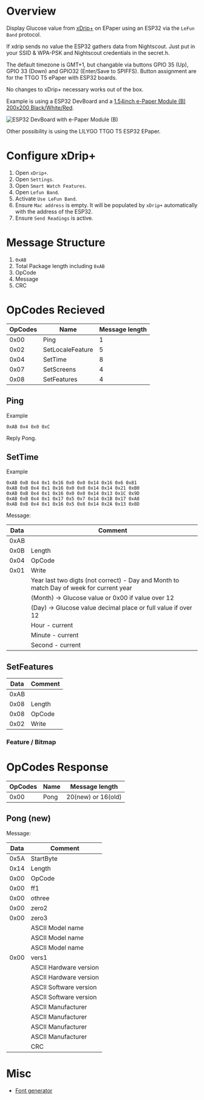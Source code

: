 # Overview
Display Glucose value from [xDrip+](https://github.com/NightscoutFoundation/xDrip) on EPaper using an ESP32 via the `LeFun Band` protocol.

If xdrip sends no value the ESP32 gathers data from Nightscout. Just put in your SSID & WPA-PSK and Nightscout credentials in the secret.h.

The default timezone is GMT+1, but changable via buttons GPIO 35 (Up), GPIO 33 (Down) and GPIO32 (Enter/Save to SPIFFS). Button assignment are for the TTGO T5 ePaper with ESP32 boards. 

No changes to xDrip+ necessary works out of the box.

Example is using a ESP32 DevBoard and a [1.54inch e-Paper Module (B) 200x200 Black/White/Red](https://www.waveshare.com/wiki/1.54inch_e-Paper_Module_(B)).

![ESP32 DevBoard with e-Paper Module (B)](images/ESP32_epaper_xdrip.png "ESP32 DevBoard with e-Paper Module (B)")

Other possibility is using the LILYGO TTGO T5 ESP32 EPaper.

# Configure xDrip+
1. Open `xDrip+`.
2. Open `Settings`.
3. Open `Smart Watch Features`.
4. Open `Lefun Band`.
5. Activate `Use LeFun Band`.
6. Ensure `Mac address` is empty. It will be populated by `xDrip+` automatically with the address of the ESP32.
7. Ensure `Send Readings` is active.

# Message Structure
1. `0xAB`
2. Total Package length including `0xAB`
3. OpCode
4. Message
5. CRC

# OpCodes Recieved

| OpCodes | Name | Message length |
|---------|------|----------------|
| 0x00    | Ping | 1 |
| 0x02    | SetLocaleFeature | 5 |
| 0x04    | SetTime | 8 |
| 0x07    | SetScreens | 4 |
| 0x08    | SetFeatures | 4 |

## Ping
Example
```
0xAB 0x4 0x0 0xC
```
Reply Pong.

## SetTime
Example
```
0xAB 0xB 0x4 0x1 0x16 0x0 0x0 0x14 0x16 0x6 0x81
0xAB 0xB 0x4 0x1 0x16 0x0 0x0 0x14 0x14 0x21 0xB0
0xAB 0xB 0x4 0x1 0x16 0x0 0x0 0x14 0x13 0x1C 0x9D
0xAB 0xB 0x4 0x1 0x17 0x5 0x7 0x14 0x1B 0x17 0xA8
0xAB 0xB 0x4 0x1 0x16 0x5 0x8 0x14 0x2A 0x13 0x8D
```

Message:

| Data | Comment |
|------|---------|
| 0xAB |  |
| 0x0B | Length |
| 0x04 | OpCode |
| 0x01 | Write |
|      | Year last two digts (not correct) - Day and Month to match Day of week for current year |
|      | (Month) -> Glucose value or 0x00 if value over 12 |
|      | (Day) -> Glucose value decimal place or full value if over 12 |
|      | Hour - current |
|      | Minute - current |
|      | Second - current |

## SetFeatures

| Data | Comment |
|------|---------|
| 0xAB |  |
| 0x08 | Length |
| 0x08 | OpCode |
| 0x02 | Write |

### Feature / Bitmap	


# OpCodes Response

| OpCodes | Name | Message length |
|---------|------|----------------|
| 0x00    | Pong | 20(new) or 16(old) |

## Pong (new)
Message:

| Data | Comment |
|------|---------|
| 0x5A | StartByte |
| 0x14 | Length |
| 0x00 | OpCode |
| 0x00 | ff1 |
| 0x00 | othree |
| 0x00 | zero2 |
| 0x00 | zero3 |
|      | ASCII Model name |
|      | ASCII Model name |
|      | ASCII Model name |
| 0x00 | vers1 |
|      | ASCII Hardware version |
|      | ASCII Hardware version |
|      | ASCII Software version |
|      | ASCII Software version |
|      | ASCII Manufacturer |
|      | ASCII Manufacturer |
|      | ASCII Manufacturer |
|      | ASCII Manufacturer |
|      | CRC |

# Misc
- [Font generator](https://rop.nl/truetype2gfx/)
